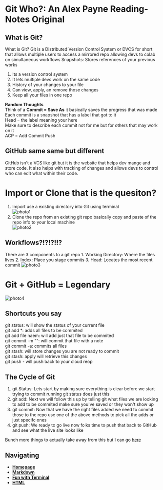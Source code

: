 # **Git Who?:** An Alex Payne Reading-Notes Original

## **What is Git?**
What is Git?
Git is a Distributed Version Control System or DVCS for short that allows multiple users to access a mirrored repo allowing devs to colab on simultaneous workflows
Snapshots: Stores references of your previous works 
1. Its a version control system
2. It lets multiple devs work on the same code 
3. History of your changes to your file
4. Can view, apply, an remove those changes 
5. Keep all your files in one repo 

**Random Thoughts**  
Think of a **Commit = Save As** it basically saves the progress that was made  
Each commit is a snapshot that has a label that got to it  
Head = the label meaning your here  
Make sure to describe each commit not for me but for others that may work on it  
ACP = Add Commit Push

## **GitHub same same but different**
GitHub isn't a VCS like git but it is the website that helps dev mange and store code. It also helps with tracking of changes and allows devs to control who can edit what within their code.

# **Import or Clone that is the quesiton?**  
1.	Import use a existing directory into Git using terminal   
![photo1](https://user-images.githubusercontent.com/81712870/113979656-62321680-97fa-11eb-9da2-4940ed97605e.png)  
2.	Clone the repo from an existing git repo basically copy and paste of the repo info to your local machine  
![photo2](https://user-images.githubusercontent.com/81712870/113979682-6b22e800-97fa-11eb-8bf2-20a5f14f5dc0.png)  


## **Workflows?!?!?!!?**
There are 3 components to a git repo 
	1.	Working Directory: Where the files lives
	2.	Index: Place you stage commits
	3.	Head: Locates the most recent commit 
![photo3](https://user-images.githubusercontent.com/81712870/113979716-74ac5000-97fa-11eb-8bb3-89a6d190f502.png)  

# **Git + GitHub = Legendary**
![photo4](https://user-images.githubusercontent.com/81712870/113979742-7ece4e80-97fa-11eb-8e78-b030244e8c04.png)

## **Shortcuts you say**
git status: will show the status of your current file  
git add *: adds all files to be commited   
git add file naem: will add just that file to be commited  
git commit -m "": will commit that file with a note  
git commit -a: commits all files   
git stash: will store changes you are not ready to commit  
git stash: apply will retrieve this changes   
git push - will push back to your cloud reop   

## **The Cycle of Git**
1. git Status: Lets start by making sure everything is clear before we start trying to commit running git status does just this
2. git add: Next we will follow this up by telling git what files we are looking to add to be commited make sure you've saved or they won't show up
3. git commit: Now that we have the right files added we need to commit those to the repo use one of the above methods to pick all the adds or just specifc ones
4. git push: We ready to go live now folks time to push that back to GitHub and see what the live site looks like 

Bunch more things to actually take away from this but I can go [here](https://blog.udemy.com/git-tutorial-a-comprehensive-guide/)

## **Navigating**
- [**Homepage**](README.md)  
- [**Markdown**](Markdown.md)
- [**Fun with Terminal**](Terminal.md)
- [**HTML**](HTML.md)